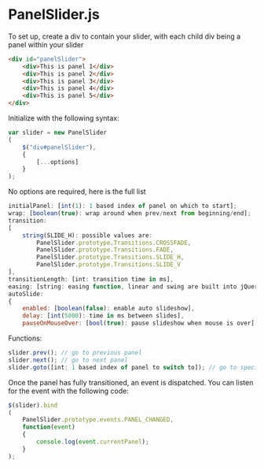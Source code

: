 PanelSlider.js
==============

To set up, create a div to contain your slider, with each child div being a panel within your slider
```html
<div id="panelSlider">
	<div>This is panel 1</div>
	<div>This is panel 2</div>
	<div>This is panel 3</div>
	<div>This is panel 4</div>
	<div>This is panel 5</div>
</div>
```
Initialize with the following syntax:
```js
var slider = new PanelSlider
(
	$("div#panelSlider"),
	{
		[...options]
	}
);
```
No options are required, here is the full list
```js
initialPanel: [int(1): 1 based index of panel on which to start];
wrap: [boolean(true): wrap around when prev/next from beginning/end];
transition:
[
	string(SLIDE_H): possible values are:
		PanelSlider.prototype.Transitions.CROSSFADE,
		PanelSlider.prototype.Transitions.FADE,
		PanelSlider.prototype.Transitions.SLIDE_H,
		PanelSlider.prototype.Transitions.SLIDE_V
],
transitionLength: [int: transition time in ms],
easing: [string: easing function, linear and swing are built into jQuery, more in jQueryUI];
autoSlide:
{
	enabled: [boolean(false): enable auto slideshow],
	delay: [int(5000): time in ms between slides],
	pauseOnMouseOver: [bool(true): pause slideshow when mouse is over]
```
Functions:
```js
slider.prev(); // go to previous panel
slider.next(); // go to next panel
slider.goto([int: 1 based index of panel to switch to]); // go to specified panel
```
Once the panel has fully transitioned, an event is dispatched. You can listen for the event with the following code:
```js
$(slider).bind
(
	PanelSlider.prototype.events.PANEL_CHANGED,
	function(event)
	{
		console.log(event.currentPanel);
	}
);
```